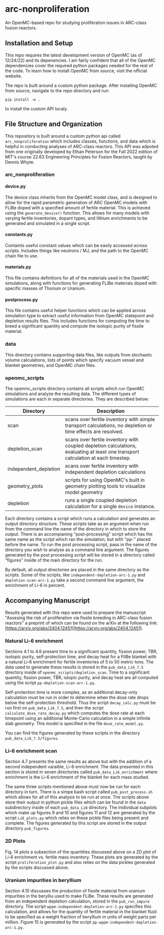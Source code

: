 # arc-nonproliferation
An OpenMC-based repo for studying proliferation issues in ARC-class fusion reactors.

## Installation and Setup
This repo requires the latest development version of OpenMC (as of 12/24/22) and its depenencies. I am fairly confident that all of the OpenMC dependencies cover the required python packages needed for the rest of the code. To learn how to install OpenMC from source, visit the official website.

The repo is built around a custom python package. After installing OpenMC from source, navigate to the repo directory and run:

`pip install -e .`

to install the custom API localy.

## File Structure and Organization

This repository is built around a custom python api called `arc_nonproliferation` which includes classes, functions, and data which is helpful in conducting analyses of ARC-class reactors. This API was adpoted from one originally developed by Ethan Peterson for the Fall 2022 edition of MIT's course 22.63 Engineering Principles for Fusion Reactors, taught by Dennis Whyte.

### arc_nonproliferation

#### device.py
The device class inherits from the OpenMC model class, and is designed to allow for the rapid parametric generation of ARC OpenMC models with FLiBe doped with a specified amount of fertile material. This is achieved using the `generate_device()` function. This allows for many models with varying fertile inventories, dopant types, and lithium enrichments to be generated and simulated in a single script.

#### constants.py

Containts useful constant values which can be easily accessed across scripts. Includes things like neutrons / MJ, and the path to the OpenMC chain file to use.

#### materials.py

This file contains definitions for all of the materials used in the OpenMC simulations, along with functions for generating FLiBe materials doped with specific masses of Thorium or Uranium.

#### postprocess.py

This file contains useful helper functions which can be applied across simulation type to extract useful information from OpenMC statepoint and depletion results files. This includes functions for computing the time to breed a significant quantity and compute the isotopic purity of fissile material.

### data

This directory contains supporting data files, like outputs from stochastic volume calculations, lists of points which specify vacuum vessel and blanket geometries, and OpenMC chain files.

### openmc_scripts
The openmc_scripts directory contains all scripts which run OpenMC simulations and analyze the resulting data. The different types of simulations are each in separate directories. They are described below:

| Directory   | Description |
| ----------- | ----------- |
| scan        | scans over fertile inventory with simple transport calculations, no depletion or time effects are resolved.  |
| depletion_scan   | scans over fertile inventory with coupled depletion calculations, evaluating at least one transport calculation at each timestep.         |
| independent_depletion  | scans over fertile inventory with independent depletion calculations  |
| geometry_plots | scripts for using OpenMC's built in geometry plotting tools to visualize model geometry |
| depletion | runs a single coupled depletion calculation for a single `device` instance. |

Each directory contains a script which runs a calculation and generates an output directory structure. These scripts take as an argument when run from the command line the name of the directory in which to store the output. There is an accompianing "post-processing" script which has the same name as the script which ran the simulation, but with "pp-" placed before the name. To run the post processing script, pass in the name of the directory you wish to analyse as a command line argument. The figures generated by the post processing script will be stored in a directory called "figures" inside of the main directory for the run.

By default, all output directories are placed in the same directory as the scripts. Some of the scripts, like `independent-depletion-arc-1.py` and `depletion-scan-arc-1.py` take a second command line argument, the enrichment of Li-6 in percent.

## Accompanying Manuscript

Results generated with this repo were used to prepare the manuscript "Assesing the risk of proliferation via fissile breeding in ARC-class fusion reactors" a preprint of which can be found on the arXiv at the following link: [https://arxiv.org/abs/2404.12451](https://arxiv.org/abs/2404.12451).

### Natural Li-6 enrichment

Sections 4.1 to 4.6 present time to a significant quantity, fission power, TBR, isotopic purity, self-protection time, and decay heat for a FliBe blanket with a natural Li-6 enrichment for fertile inventories of 5 to 50 metric tons. The data used to generate these results is stored in the `pub_data_Li6_7.5` directory inside of `openmc_scripts/depletion_scan`. Time to a significant quantity, fission power, TBR, istopic purity, and decay heat are all computed using the script `pp-depletion-scan-arc-1.py`. 

Self-protection time is more complex, as an additional decay-only calculation must be run in order to determine when the dose rate drops below the self-protection threshold. Thus the script `decay_calc.py` must be run first on `pub_data_Li6_7.5`, and then the script `calculate_dose_rate_decay.py` which computes the dose rate at each timepoint using an additional Monte-Carlo calculation in a simple infinite slab geometry. This model is specified in the file `dose_rate_model.py`. 

You can find the figures generated by these scripts in the directory `pub_data_Li6_7.5/figures`.

### Li-6 enrichment scan

Section 4.7 presents the same results as above but with the addition of a second independent varaible, Li-6 enrichment. The data presented in this section is stored in seven directories called `pub_data_Li6_enrichment` where enrichment is the Li-6 enrichment of the blanket for each mass studied.

The same three scripts mentioned above must now be run for each directory in turn. There is a simpe bash script called `pub_post_process.sh` which allows for all of this analysis to be run at once. The scripts above store their output in python pickle files which can be found in the `data` subdirectory inside of each `pub_data_Li6` directory. The inidividual subplots which make up figures 9 and 10 and figures 11 and 12 are generated by the script `Li6_plots.py` which relies on these pickle files being present and complete. The figures generated by this script are stored in the output directory `pub_figures`.

### 2D Plots

Fig. 14 plots a subsection of the quantities discussed above on a 2D plot of Li-6 enrichment vs. fertile mass inventory. These plots are generated by the script `proliferation_plot.py` and also relies on the data pickles generated by the scripts discussed above.

### Uranium impurities in beryllium

Section 4.10 discusses the production of fissile material from uranium impurities in the berylliu used to make FLiBe. These results are generated from an independent depletion calculation, stored in the `pub_run_impure` directory. The script `wppm-independent-depletion-arc-1.py` specifies this calculation, and allows for the quantity of fertile material in the blanket fluid to be specified as a weight fraction of beryllium in units of weight parts per million. Figure 15 is generated by the script `pp-wppm-independent-depletion-arc-1.py`.







